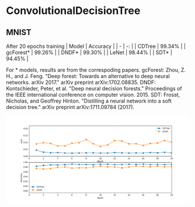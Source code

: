 # ConvolutionalDecisionTree

## MNIST
After 20 epochs training
| Model | Accuracy |
| - | -: |
| CDTree | 99.34% |
| gcForest* | 99.26% |
| DNDF* | 99.30% |
| LeNet | 98.44% |
| SDT* | 94.45% |

For * models, results are from the correspoding papers.
gcForest: Zhou, Z. H., and J. Feng. "Deep forest: Towards an alternative to deep neural networks. arXiv 2017." arXiv preprint arXiv:1702.08835.
DNDF: Kontschieder, Peter, et al. "Deep neural decision forests." Proceedings of the IEEE international conference on computer vision. 2015.
SDT: Frosst, Nicholas, and Geoffrey Hinton. "Distilling a neural network into a soft decision tree." arXiv preprint arXiv:1711.09784 (2017).

![MNIST](https://github.com/zhangyoujia1995/ConvolutionalDecisionTree/blob/master/image/MNIST.png)
